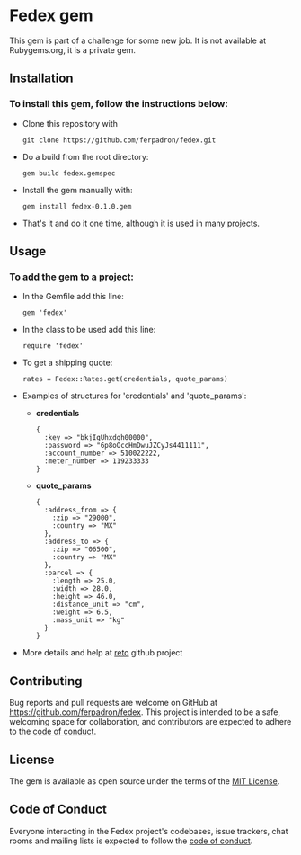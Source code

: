 # Fedex gem

This gem is part of a challenge for some new job. It is not available at Rubygems.org, it is a private gem.

## Installation

### To install this gem, follow the instructions below:
* Clone this repository with

  ```git clone https://github.com/ferpadron/fedex.git```
* Do a build from the root directory:

  ```gem build fedex.gemspec```
* Install the gem manually with:

  ```gem install fedex-0.1.0.gem```
* That's it and do it one time, although it is used in many projects.

## Usage
### To add the gem to a project:
* In the Gemfile add this line:

  ```gem 'fedex'```
* In the class to be used add this line:

  ```require 'fedex'```
* To get a shipping quote:

  ```rates = Fedex::Rates.get(credentials, quote_params)```
* Examples of structures for 'credentials' and 'quote_params':
  * **credentials**

    ```
    {
      :key => "bkjIgUhxdgh00000",
      :password => "6p8oOccHmDwuJZCyJs4411111",
      :account_number => 510022222,
      :meter_number => 119233333
    }
    ```
  * **quote_params**

    ```
    {
      :address_from => {
        :zip => "29000",
        :country => "MX"
      },
      :address_to => {
        :zip => "06500",
        :country => "MX"
      },
      :parcel => {
        :length => 25.0,
        :width => 28.0,
        :height => 46.0,
        :distance_unit => "cm",
        :weight => 6.5,
        :mass_unit => "kg"
      }
    }
    ```
* More details and help at [reto](https://github.com/ferpadron/reto) github project
## Contributing

Bug reports and pull requests are welcome on GitHub at https://github.com/ferpadron/fedex. This project is intended to be a safe, welcoming space for collaboration, and contributors are expected to adhere to the [code of conduct](https://github.com/ferpadron/fedex/blob/master/CODE_OF_CONDUCT.md).

## License

The gem is available as open source under the terms of the [MIT License](https://opensource.org/licenses/MIT).

## Code of Conduct

Everyone interacting in the Fedex project's codebases, issue trackers, chat rooms and mailing lists is expected to follow the [code of conduct](https://github.com/ferpadron/fedex/blob/master/CODE_OF_CONDUCT.md).

